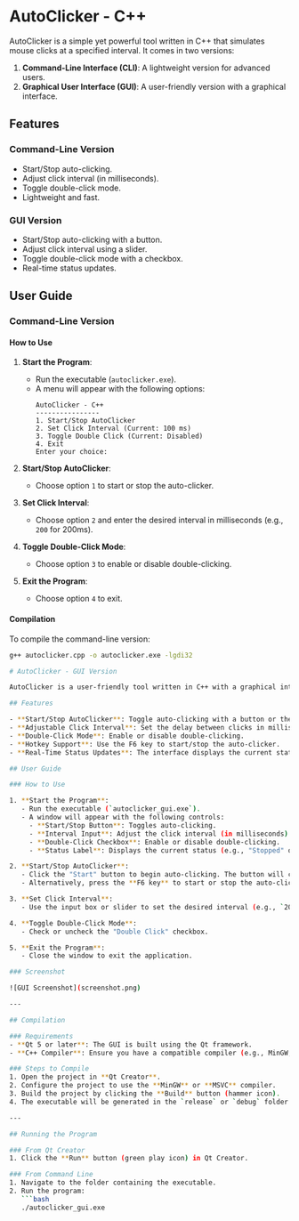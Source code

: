 # AutoClicker - C++

AutoClicker is a simple yet powerful tool written in C++ that simulates mouse clicks at a specified interval. It comes in two versions:
1. **Command-Line Interface (CLI)**: A lightweight version for advanced users.
2. **Graphical User Interface (GUI)**: A user-friendly version with a graphical interface.

## Features

### Command-Line Version
- Start/Stop auto-clicking.
- Adjust click interval (in milliseconds).
- Toggle double-click mode.
- Lightweight and fast.

### GUI Version
- Start/Stop auto-clicking with a button.
- Adjust click interval using a slider.
- Toggle double-click mode with a checkbox.
- Real-time status updates.

## User Guide

### Command-Line Version

#### How to Use
1. **Start the Program**:
   - Run the executable (`autoclicker.exe`).
   - A menu will appear with the following options:
     ```
     AutoClicker - C++
     ----------------
     1. Start/Stop AutoClicker
     2. Set Click Interval (Current: 100 ms)
     3. Toggle Double Click (Current: Disabled)
     4. Exit
     Enter your choice:
     ```

2. **Start/Stop AutoClicker**:
   - Choose option `1` to start or stop the auto-clicker.

3. **Set Click Interval**:
   - Choose option `2` and enter the desired interval in milliseconds (e.g., `200` for 200ms).

4. **Toggle Double-Click Mode**:
   - Choose option `3` to enable or disable double-clicking.

5. **Exit the Program**:
   - Choose option `4` to exit.

#### Compilation
To compile the command-line version:
```bash
g++ autoclicker.cpp -o autoclicker.exe -lgdi32

# AutoClicker - GUI Version

AutoClicker is a user-friendly tool written in C++ with a graphical interface that simulates mouse clicks at a specified interval. It allows you to automate repetitive clicking tasks with ease.

## Features

- **Start/Stop AutoClicker**: Toggle auto-clicking with a button or the F6 hotkey.
- **Adjustable Click Interval**: Set the delay between clicks in milliseconds.
- **Double-Click Mode**: Enable or disable double-clicking.
- **Hotkey Support**: Use the F6 key to start/stop the auto-clicker.
- **Real-Time Status Updates**: The interface displays the current status (running/stopped).

## User Guide

### How to Use

1. **Start the Program**:
   - Run the executable (`autoclicker_gui.exe`).
   - A window will appear with the following controls:
     - **Start/Stop Button**: Toggles auto-clicking.
     - **Interval Input**: Adjust the click interval (in milliseconds).
     - **Double-Click Checkbox**: Enable or disable double-clicking.
     - **Status Label**: Displays the current status (e.g., "Stopped" or "Running").

2. **Start/Stop AutoClicker**:
   - Click the "Start" button to begin auto-clicking. The button will change to "Stop" when active.
   - Alternatively, press the **F6 key** to start or stop the auto-clicker.

3. **Set Click Interval**:
   - Use the input box or slider to set the desired interval (e.g., `200` for 200ms).

4. **Toggle Double-Click Mode**:
   - Check or uncheck the "Double Click" checkbox.

5. **Exit the Program**:
   - Close the window to exit the application.

### Screenshot

![GUI Screenshot](screenshot.png)

---

## Compilation

### Requirements
- **Qt 5 or later**: The GUI is built using the Qt framework.
- **C++ Compiler**: Ensure you have a compatible compiler (e.g., MinGW, MSVC).

### Steps to Compile
1. Open the project in **Qt Creator**.
2. Configure the project to use the **MinGW** or **MSVC** compiler.
3. Build the project by clicking the **Build** button (hammer icon).
4. The executable will be generated in the `release` or `debug` folder.

---

## Running the Program

### From Qt Creator
1. Click the **Run** button (green play icon) in Qt Creator.

### From Command Line
1. Navigate to the folder containing the executable.
2. Run the program:
   ```bash
   ./autoclicker_gui.exe

